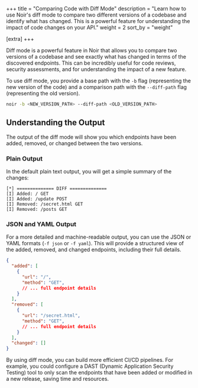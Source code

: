 +++
title = "Comparing Code with Diff Mode"
description = "Learn how to use Noir's diff mode to compare two different versions of a codebase and identify what has changed. This is a powerful feature for understanding the impact of code changes on your API."
weight = 2
sort_by = "weight"

[extra]
+++

Diff mode is a powerful feature in Noir that allows you to compare two versions of a codebase and see exactly what has changed in terms of the discovered endpoints. This can be incredibly useful for code reviews, security assessments, and for understanding the impact of a new feature.

To use diff mode, you provide a base path with the `-b` flag (representing the new version of the code) and a comparison path with the `--diff-path` flag (representing the old version).

```bash
noir -b <NEW_VERSION_PATH> --diff-path <OLD_VERSION_PATH>
```

## Understanding the Output

The output of the diff mode will show you which endpoints have been added, removed, or changed between the two versions.

### Plain Output

In the default plain text output, you will get a simple summary of the changes:

```
[*] ============== DIFF ==============
[I] Added: / GET
[I] Added: /update POST
[I] Removed: /secret.html GET
[I] Removed: /posts GET
```

### JSON and YAML Output

For a more detailed and machine-readable output, you can use the JSON or YAML formats (`-f json` or `-f yaml`). This will provide a structured view of the added, removed, and changed endpoints, including their full details.

```json
{
  "added": [
    {
      "url": "/",
      "method": "GET",
      // ... full endpoint details
    }
  ],
  "removed": [
    {
      "url": "/secret.html",
      "method": "GET",
      // ... full endpoint details
    }
  ],
  "changed": []
}
```

By using diff mode, you can build more efficient CI/CD pipelines. For example, you could configure a DAST (Dynamic Application Security Testing) tool to only scan the endpoints that have been added or modified in a new release, saving time and resources.
